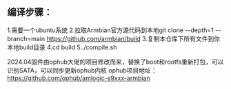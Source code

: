 ## 编译步骤：
1.需要一个ubuntu系统
2.拉取Armbian官方源代码到本地git clone --depth=1 --branch=main https://github.com/armbian/build
3.复制本仓库下所有文件到你本地build目录
4.cd build
5../compile.sh

2024.04固件由ophub大佬的项目修改而来，替换了boot和rootfs重新打包，可以识别SATA，可以同步更新ophub内核
ophub项目地址：https://github.com/ophub/amlogic-s9xxx-armbian
